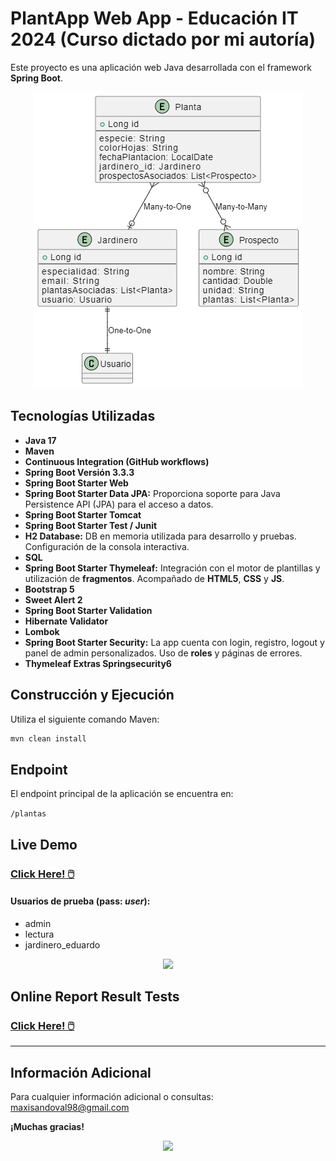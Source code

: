# PlantApp Web App - Educación IT 2024 (Curso dictado por mi autoría)

Este proyecto es una aplicación web Java desarrollada con el framework **Spring Boot**.

<p align="center">
  <img src="https://raw.githubusercontent.com/maxisandoval37/webapp-plantapp/refs/heads/main/diagrama.png" />
</p>

## Tecnologías Utilizadas

- **Java 17**
- **Maven**
- **Continuous Integration (GitHub workflows)**
- **Spring Boot Versión 3.3.3** 
- **Spring Boot Starter Web**
- **Spring Boot Starter Data JPA:** Proporciona soporte para Java Persistence API (JPA) para el acceso a datos.
- **Spring Boot Starter Tomcat**
- **Spring Boot Starter Test / Junit**
- **H2 Database:** DB en memoria utilizada para desarrollo y pruebas. Configuración de la consola interactiva.
- **SQL**
- **Spring Boot Starter Thymeleaf:** Integración con el motor de plantillas y utilización de **fragmentos**. Acompañado de **HTML5**, **CSS** y **JS**.
- **Bootstrap 5**
- **Sweet Alert 2**
- **Spring Boot Starter Validation**
- **Hibernate Validator**
- **Lombok**
- **Spring Boot Starter Security:** La app cuenta con login, registro, logout y panel de admin personalizados. Uso de **roles** y páginas de errores.
- **Thymeleaf Extras Springsecurity6**

## Construcción y Ejecución

Utiliza el siguiente comando Maven:

```bash
mvn clean install
```

## Endpoint

El endpoint principal de la aplicación se encuentra en:

`/plantas`

## Live Demo

### [Click Here! 🖱️](https://webapp-plantapp.onrender.com/)

#### Usuarios de prueba (pass: *user*):
- admin
- lectura
- jardinero_eduardo

<p align="center">
  <img src="https://github.com/maxisandoval37/webapp-plantapp/blob/main/demo.gif?raw=true" />
</p>

## Online Report Result Tests

### [Click Here! 🖱️](https://maxisandoval37.github.io/webapp-plantapp/)

<hr>

## Información Adicional
Para cualquier información adicional o consultas: <maxisandoval98@gmail.com>

**¡Muchas gracias!**

<p align="center">
  <img src="https://onedrive.live.com/embed?resid=C5B4C3D4747E511B%21332333&authkey=%21AFT1-hF20-8-b7g" />
</p>
